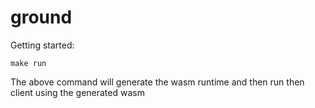 # ground

Getting started:

```
make run
```

The above command will generate the wasm runtime and then run then client using the generated wasm
